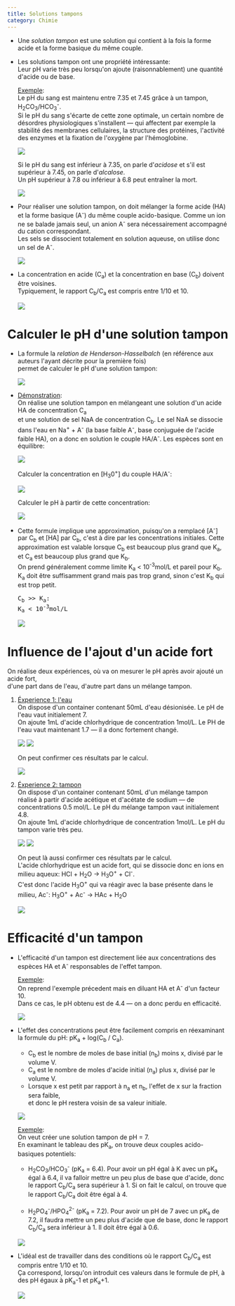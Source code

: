 ```yaml
---
title: Solutions tampons
category: Chimie
---
```


* Une *solution tampon* est une solution qui contient à la fois la forme acide et la forme basique du même couple.

* Les solutions tampon ont une propriété intéressante:  
  Leur pH varie très peu lorsqu'on ajoute (raisonnablement) une quantité d'acide ou de base.

  <ins>Exemple</ins>:  
  Le pH du sang est maintenu entre 7.35 et 7.45 grâce à un tampon, H<sub>2</sub>CO<sub>3</sub>/HCO<sub>3</sub><sup>-</sup>.  
  Si le pH du sang s'écarte de cette zone optimale, un certain nombre de désordres physiologiques s'installent — qui affectent par exemple la stabilité des membranes cellulaires, la structure des protéines, l'activité des enzymes et la fixation de l'oxygène par l'hémoglobine.

  ![](https://i.imgur.com/UnNpOv1.png)

  Si le pH du sang est inférieur à 7.35, on parle d'*acidose* et s'il est supérieur à 7.45, on parle d'*alcalose*.  
  Un pH supérieur à 7.8 ou inférieur à 6.8 peut entraîner la mort.

  ![](https://i.imgur.com/vzPlVya.png)

* Pour réaliser une solution tampon, on doit mélanger la forme acide (HA) et la forme basique (A<sup>-</sup>) du même couple acido-basique.
  Comme un ion ne se balade jamais seul, un anion A<sup>-</sup> sera nécessairement accompagné du cation correspondant.  
  Les sels se dissocient totalement en solution aqueuse, on utilise donc un sel de A<sup>-</sup>.

  ![](https://i.imgur.com/ySm2GFn.png)

* La concentration en acide (C<sub>a</sub>) et la concentration en base (C<sub>b</sub>) doivent être voisines.   
  Typiquement, le rapport C<sub>b</sub>/C<sub>a</sub> est compris entre 1/10 et 10.

  <pre>
  <img src="https://i.imgur.com/lVK9L7R.png" />
  </pre>

# Calculer le pH d'une solution tampon

* La formule la *relation de Henderson-Hasselbalch* (en référence aux auteurs l'ayant décrite pour la première fois)  
  permet de calculer le pH d'une solution tampon:

  <pre>
  <img src="https://i.imgur.com/sJWK5ji.png" />
  </pre>

* <ins>Démonstration</ins>:  
  On réalise une solution tampon en mélangeant une solution d'un acide HA de concentration C<sub>a</sub>  
  et une solution de sel NaA de concentration C<sub>b</sub>. Le sel NaA se dissocie dans l'eau en Na<sup>+</sup> + A<sup>-</sup> (la base faible A<sup>-</sup>, base conjuguée de l'acide faible HA), on a donc en solution le couple HA/A<sup>-</sup>. Les espèces sont en équilibre:

  ![](https://i.imgur.com/nF1DoZj.png)

  Calculer la concentration en [H<sub>3</sub>0<sup>+</sup>] du couple HA/A<sup>-</sup>:

  ![](https://i.imgur.com/BLRWkFum.png)

  Calculer le pH à partir de cette concentration:

  ![](https://i.imgur.com/BRHLlQtm.png)

* Cette formule implique une approximation, puisqu'on a remplacé [A<sup>-</sup>] par C<sub>b</sub> et [HA] par C<sub>b</sub>, c'est à dire par les concentrations initiales. Cette approximation est valable lorsque C<sub>b</sub> est beaucoup plus grand que K<sub>a</sub>, et C<sub>a</sub> est beaucoup plus grand que K<sub>b</sub>.  
  On prend généralement comme limite K<sub>a</sub> &lt; 10<sup>-3</sup>mol/L et pareil pour K<sub>b</sub>.  
  K<sub>a</sub> doit être suffisamment grand mais pas trop grand, sinon c'est K<sub>b</sub> qui est trop petit.

  <pre>
  C<sub>b</sub> >> K<sub>a</sub>:
  K<sub>a</sub> &lt; 10<sup>-3</sup>mol/L
  </pre>

  ![](https://i.imgur.com/AbcCI9rm.png)

# Influence de l'ajout d'un acide fort

On réalise deux expériences, où va on mesurer le pH après avoir ajouté un acide fort,  
d'une part dans de l'eau, d'autre part dans un mélange tampon.

1. <ins>Éxperience 1: l'eau</ins>  
   On dispose d'un container contenant 50mL d'eau désionisée. Le pH de l'eau vaut initialement 7.  
   On ajoute 1mL d'acide chlorhydrique de concentration 1mol/L. Le PH de l'eau vaut maintenant 1.7 — il a donc fortement changé.

   ![](https://i.imgur.com/5oufsG1m.png)
   ![](https://i.imgur.com/5W4l5rsm.png)

   On peut confirmer ces résultats par le calcul.

   ![](https://i.imgur.com/OEOMf3dm.png)

2. <ins>Éxperience 2: tampon</ins>  
   On dispose d'un container contenant 50mL d'un mélange tampon réalisé à partir d'acide acétique et d'acétate de sodium — de concentrations 0.5 mol/L. Le pH du mélange tampon vaut initialement 4.8.  
   On ajoute 1mL d'acide chlorhydrique de concentration 1mol/L. Le pH du tampon varie très peu.

   ![](https://i.imgur.com/wXgrAOLm.png)
   ![](https://i.imgur.com/tFPtbaLm.png)

   On peut là aussi  confirmer ces résultats par le calcul.  
   L'acide chlorhydrique est un acide fort, qui se dissocie donc en ions en milieu aqueux: HCl + H<sub>2</sub>O &rarr; H<sub>3</sub>O<sup>+</sup> + Cl<sup>-</sup>.  
   C'est donc l'acide H<sub>3</sub>O<sup>+</sup> qui va réagir avec la base présente dans le milieu, Ac<sup>-</sup>: H<sub>3</sub>O<sup>+</sup> + Ac<sup>-</sup> &rarr; HAc + H<sub>2</sub>O

   ![](https://i.imgur.com/fBKr5J9m.png)

# Efficacité d'un tampon

* L'efficacité d'un tampon est directement liée aux concentrations des espèces HA et A<sup>-</sup> responsables de l'effet tampon.

  <ins>Exemple</ins>:  
  On reprend l'exemple précedent mais en diluant HA et A<sup>-</sup> d'un facteur 10.  
  Dans ce cas, le pH obtenu est de 4.4 — on a donc perdu en efficacité.

  ![](https://i.imgur.com/hMbVzgi.png)

* L'effet des concentrations peut être facilement compris en réexaminant la formule du pH: pK<sub>a</sub> + log(C<sub>b</sub> / C<sub>a</sub>). 

  * C<sub>b</sub> est le nombre de moles de base initial (n<sub>b</sub>) moins x, divisé par le volume V.
  * C<sub>a</sub> est le nombre de moles d'acide initial (n<sub>a</sub>) plus x, divisé par le volume V.
  * Lorsque x est petit par rapport à n<sub>a</sub> et n<sub>b</sub>, l'effet de x sur la fraction sera faible,  
    et donc le pH restera voisin de sa valeur initiale.

  ![](https://i.imgur.com/IubrYVY.png)

  <ins>Exemple</ins>:  
  On veut créer une solution tampon de pH = 7.  
  En examinant le tableau des pK<sub>a</sub>, on trouve deux couples acido-basiques potentiels:
  * H<sub>2</sub>CO<sub>3</sub>/HCO<sub>3</sub><sup>-</sup> (pK<sub>a</sub> = 6.4). Pour avoir un pH égal à K avec un pK<sub>a</sub> égal à 6.4, il va falloir mettre un peu plus de base que d'acide, donc le rapport C<sub>b</sub>/C<sub>a</sub> sera supérieur à 1. Si on fait le calcul, on trouve que le rapport C<sub>b</sub>/C<sub>a</sub> doit être égal à 4.

  * H<sub>2</sub>PO<sub>4</sub><sup>-</sup>/HPO<sub>4</sub><sup>2-</sup> (pK<sub>a</sub> = 7.2). Pour avoir un pH de 7 avec un pK<sub>a</sub> de 7.2, il faudra mettre un peu plus d'acide que de base, donc le rapport C<sub>b</sub>/C<sub>a</sub> sera inférieur à 1. Il doit être égal à 0.6.

  ![](https://i.imgur.com/Y5Q4nsA.png)

* L'idéal est de travailler dans des conditions où le rapport C<sub>b</sub>/C<sub>a</sub> est compris entre 1/10 et 10.  
  Ça correspond, lorsqu'on introduit ces valeurs dans le formule de pH, à des pH égaux à pK<sub>a</sub>-1 et pK<sub>a</sub>+1.

  <pre>
  <img src="https://i.imgur.com/coHAf7p.png" />
  </pre>
